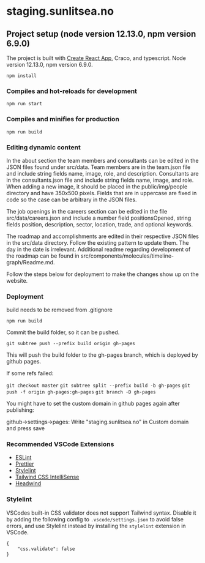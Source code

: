 # staging.sunlitsea.no

## Project setup (node version 12.13.0, npm version 6.9.0)
The project is built with [Create React App](https://github.com/facebook/create-react-app), Craco, and typescript. Node version 12.13.0, npm version 6.9.0.
```
npm install

```

### Compiles and hot-reloads for development
```
npm run start
```

### Compiles and minifies for production
```
npm run build
```

### Editing dynamic content
In the about section the team members and consultants can be edited in the JSON files found under src/data.
Team members are in the team.json file and include string fields name, image, role, and description.
Consultants are in the consultants.json file and include string fields name, image, and role.
When adding a new image, it should be placed in the public/img/people directory and have 350x500 pixels. Fields that are in uppercase are fixed in code so the case can be arbitrary in the JSON files.

The job openings in the careers section can be edited in the file src/data/careers.json and include a number field positionsOpened, string fields position, description, sector, location, trade, and optional keywords.

The roadmap and accomplishments are edited in their respective JSON files in the src/data directory. Follow the existing pattern to update them. The day in the date is irrelevant. Additional readme regarding development of the roadmap can be found in src/components/molecules/timeline-graph/Readme.md.

Follow the steps below for deployment to make the changes show up on the website.

### Deployment

build needs to be removed from .gitignore

`npm run build`

Commit the build folder, so it can be pushed.

`git subtree push --prefix build origin gh-pages`

This will push the build folder to the gh-pages branch, which is deployed by github pages.

If some refs failed: 

`git checkout master`
`git subtree split --prefix build -b gh-pages`
`git push -f origin gh-pages:gh-pages`
`git branch -D gh-pages`

You might have to set the custom domain in github pages again after publishing:

github->settings->pages: Write "staging.sunlitsea.no" in Custom domain and press save

### Recommended VSCode Extensions

- [ESLint](https://marketplace.visualstudio.com/items?itemName=dbaeumer.vscode-eslint)
- [Prettier](https://marketplace.visualstudio.com/items?itemName=esbenp.prettier-vscode)
- [Stylelint](https://marketplace.visualstudio.com/items?itemName=stylelint.vscode-stylelint)
- [Tailwind CSS IntelliSense](https://marketplace.visualstudio.com/items?itemName=bradlc.vscode-tailwindcss)
- [Headwind](https://marketplace.visualstudio.com/items?itemName=heybourn.headwind)

### Stylelint

VSCodes built-in CSS validator does not support Tailwind syntax. Disable it by adding the following config to `.vscode/settings.json` to avoid false errors, and use Stylelint instead by installing the `stylelint` extension in VSCode.

```PlainText
{
    "css.validate": false
}
```